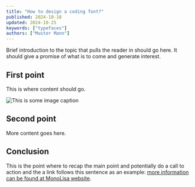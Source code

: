 ```yaml
---
title: "How to design a coding font?"
published: 2024-10-18
updated: 2024-10-25
keywords: ["typefaces"]
authors: ["Muster Mann"]
---
```


Brief introduction to the topic that pulls the reader in should go here. It should give a promise of what is to come and generate interest.

## First point

This is where content should go.

![This is some image caption](/images/demo.png)

## Second point

More content goes here.

## Conclusion

This is the point where to recap the main point and potentially do a call to action and the a link follows this sentence as an example: [more information can be found at MonoLisa website](https://monolisa.dev).
